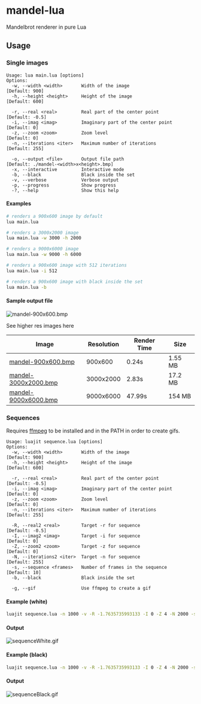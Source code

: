 # mandel-lua
Mandelbrot renderer in pure Lua

## Usage

### Single images
```
Usage: lua main.lua [options]
Options:
  -w, --width <width>       Width of the image                 [Default: 900]
  -h, --height <height>     Height of the image                [Default: 600]

  -r, --real <real>         Real part of the center point      [Default: -0.5]
  -i, --imag <imag>         Imaginary part of the center point [Default: 0]
  -z, --zoom <zoom>         Zoom level                         [Default: 0]
  -n, --iterations <iter>   Maximum number of iterations       [Default: 255]

  -o, --output <file>       Output file path                   [Default: ./mandel-<width>x<height>.bmp]
  -x, --interactive         Interactive mode
  -b, --black               Black inside the set
  -v, --verbose             Verbose output
  -p, --progress            Show progress
  -?, --help                Show this help
```

#### Examples
```bash
# renders a 900x600 image by default
lua main.lua

# renders a 3000x2000 image
lua main.lua -w 3000 -h 2000

# renders a 9000x6000 image
lua main.lua -w 9000 -h 6000

# renders a 900x600 image with 512 iterations
lua main.lua -i 512

# renders a 900x600 image with black inside the set
lua main.lua -b
```

#### Sample output file

![mandel-900x600.bmp](./docs/images/mandel-900x600.bmp)

See higher res images here

| Image | Resolution | Render Time | Size |
| --- | --- | --- | --- |
| [mandel-900x600.bmp](https://github.com/InDieTasten/mandel-lua/raw/main/docs/images/mandel-900x600.bmp) | 900x600 | 0.24s | 1.55 MB |
| [mandel-3000x2000.bmp](https://github.com/InDieTasten/mandel-lua/raw/main/docs/images/mandel-3000x2000.bmp) | 3000x2000 | 2.83s | 17.2 MB |
| [mandel-9000x6000.bmp](https://github.com/InDieTasten/mandel-lua/raw/main/docs/images/mandel-9000x6000.bmp) | 9000x6000 | 47.99s | 154 MB |

### Sequences

Requires [ffmpeg](https://ffmpeg.org/) to be installed and in the PATH in order to create gifs.

```
Usage: luajit sequence.lua [options]
Options:
  -w, --width <width>       Width of the image                 [Default: 900]
  -h, --height <height>     Height of the image                [Default: 600]

  -r, --real <real>         Real part of the center point      [Default: -0.5]
  -i, --imag <imag>         Imaginary part of the center point [Default: 0]
  -z, --zoom <zoom>         Zoom level                         [Default: 0]
  -n, --iterations <iter>   Maximum number of iterations       [Default: 255]

  -R, --real2 <real>        Target -r for sequence             [Default: -0.5]
  -I, --imag2 <imag>        Target -i for sequence             [Default: 0]
  -Z, --zoom2 <zoom>        Target -z for sequence             [Default: 0]
  -N, --iterations2 <iter>  Target -n for sequence             [Default: 255]
  -s, --sequence <frames>   Number of frames in the sequence   [Default: 10]
  -b, --black               Black inside the set

  -g, --gif                 Use ffmpeg to create a gif
```

#### Example (white)
```bash
luajit sequence.lua -n 1000 -v -R -1.7635735993133 -I 0 -Z 4 -N 2000 -s 80 --gif
```
#### Output
![sequenceWhite.gif](./docs/images/sequenceWhite.gif)

#### Example (black)
```bash
luajit sequence.lua -n 1000 -v -R -1.7635735993133 -I 0 -Z 4 -N 2000 -s 80 --gif -b
```
#### Output
![sequenceBlack.gif](./docs/images/sequenceBlack.gif)